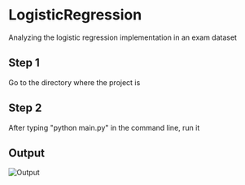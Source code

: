 # LogisticRegression
Analyzing the logistic regression implementation in an exam dataset

## Step 1 
Go to the directory where the project is

## Step 2
After typing "python main.py" in the command line, run it

## Output
![Output](https://user-images.githubusercontent.com/65414904/115762654-5fafef00-a3ac-11eb-8cba-7036a6fef99a.png)
